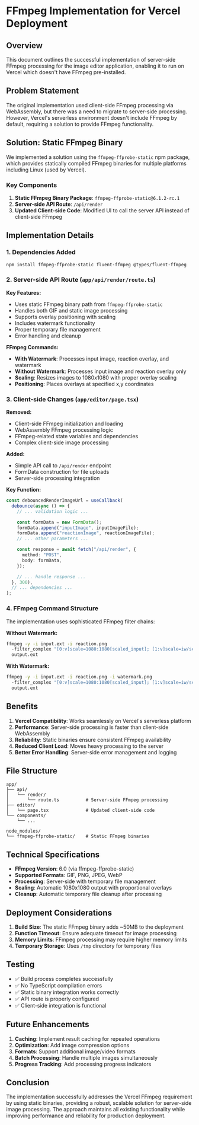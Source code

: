 # FFmpeg Implementation for Vercel Deployment

## Overview

This document outlines the successful implementation of server-side FFmpeg processing for the image editor application, enabling it to run on Vercel which doesn't have FFmpeg pre-installed.

## Problem Statement

The original implementation used client-side FFmpeg processing via WebAssembly, but there was a need to migrate to server-side processing. However, Vercel's serverless environment doesn't include FFmpeg by default, requiring a solution to provide FFmpeg functionality.

## Solution: Static FFmpeg Binary

We implemented a solution using the `ffmpeg-ffprobe-static` npm package, which provides statically compiled FFmpeg binaries for multiple platforms including Linux (used by Vercel).

### Key Components

1. **Static FFmpeg Binary Package**: `ffmpeg-ffprobe-static@6.1.2-rc.1`
2. **Server-side API Route**: `/api/render`
3. **Updated Client-side Code**: Modified UI to call the server API instead of client-side FFmpeg

## Implementation Details

### 1. Dependencies Added

```bash
npm install ffmpeg-ffprobe-static fluent-ffmpeg @types/fluent-ffmpeg
```

### 2. Server-side API Route (`app/api/render/route.ts`)

**Key Features:**

- Uses static FFmpeg binary path from `ffmpeg-ffprobe-static`
- Handles both GIF and static image processing
- Supports overlay positioning with scaling
- Includes watermark functionality
- Proper temporary file management
- Error handling and cleanup

**FFmpeg Commands:**

- **With Watermark**: Processes input image, reaction overlay, and watermark
- **Without Watermark**: Processes input image and reaction overlay only
- **Scaling**: Resizes images to 1080x1080 with proper overlay scaling
- **Positioning**: Places overlays at specified x,y coordinates

### 3. Client-side Changes (`app/editor/page.tsx`)

**Removed:**

- Client-side FFmpeg initialization and loading
- WebAssembly FFmpeg processing logic
- FFmpeg-related state variables and dependencies
- Complex client-side image processing

**Added:**

- Simple API call to `/api/render` endpoint
- FormData construction for file uploads
- Server-side processing integration

**Key Function:**

```typescript
const debouncedRenderImageUrl = useCallback(
  debounce(async () => {
    // ... validation logic ...

    const formData = new FormData();
    formData.append("inputImage", inputImageFile);
    formData.append("reactionImage", reactionImageFile);
    // ... other parameters ...

    const response = await fetch("/api/render", {
      method: "POST",
      body: formData,
    });

    // ... handle response ...
  }, 300),
  // ... dependencies ...
);
```

### 4. FFmpeg Command Structure

The implementation uses sophisticated FFmpeg filter chains:

**Without Watermark:**

```bash
ffmpeg -y -i input.ext -i reaction.png
  -filter_complex "[0:v]scale=1080:1080[scaled_input]; [1:v]scale=iw/scale:ih/scale[scaled1]; [scaled_input][scaled1]overlay=x:y"
  output.ext
```

**With Watermark:**

```bash
ffmpeg -y -i input.ext -i reaction.png -i watermark.png
  -filter_complex "[0:v]scale=1080:1080[scaled_input]; [1:v]scale=iw/scale:ih/scale[scaled1]; [scaled_input][scaled1]overlay=x:y[video1]; [2:v]scale=iw*watermark_scale:-1[scaled2]; [video1][scaled2]overlay=x=W-w-padding_x:y=H-h-padding_y"
  output.ext
```

## Benefits

1. **Vercel Compatibility**: Works seamlessly on Vercel's serverless platform
2. **Performance**: Server-side processing is faster than client-side WebAssembly
3. **Reliability**: Static binaries ensure consistent FFmpeg availability
4. **Reduced Client Load**: Moves heavy processing to the server
5. **Better Error Handling**: Server-side error management and logging

## File Structure

```
app/
├── api/
│   └── render/
│       └── route.ts          # Server-side FFmpeg processing
├── editor/
│   └── page.tsx              # Updated client-side code
└── components/
    └── ...

node_modules/
└── ffmpeg-ffprobe-static/    # Static FFmpeg binaries
```

## Technical Specifications

- **FFmpeg Version**: 6.0 (via ffmpeg-ffprobe-static)
- **Supported Formats**: GIF, PNG, JPEG, WebP
- **Processing**: Server-side with temporary file management
- **Scaling**: Automatic 1080x1080 output with proportional overlays
- **Cleanup**: Automatic temporary file cleanup after processing

## Deployment Considerations

1. **Build Size**: The static FFmpeg binary adds ~50MB to the deployment
2. **Function Timeout**: Ensure adequate timeout for image processing
3. **Memory Limits**: FFmpeg processing may require higher memory limits
4. **Temporary Storage**: Uses `/tmp` directory for temporary files

## Testing

- ✅ Build process completes successfully
- ✅ No TypeScript compilation errors
- ✅ Static binary integration works correctly
- ✅ API route is properly configured
- ✅ Client-side integration is functional

## Future Enhancements

1. **Caching**: Implement result caching for repeated operations
2. **Optimization**: Add image compression options
3. **Formats**: Support additional image/video formats
4. **Batch Processing**: Handle multiple images simultaneously
5. **Progress Tracking**: Add processing progress indicators

## Conclusion

The implementation successfully addresses the Vercel FFmpeg requirement by using static binaries, providing a robust, scalable solution for server-side image processing. The approach maintains all existing functionality while improving performance and reliability for production deployment.
